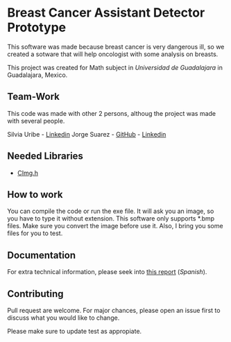 # Breast Cancer Assistant Detector Prototype

This software was made because breast cancer is very dangerous ill, so we created a sotware that will help oncologist with some analysis on breasts.

This project was created for Math subject in _Universidad de Guadalajara_ in Guadalajara, Mexico.

## Team-Work

This code was made with other 2 persons, althoug the project was made with several people.

Silvia Uribe - [Linkedin][linkedin1]
Jorge Suarez - [GitHub][git2] - [Linkedin][linkedin2]

## Needed Libraries

- [CImg.h][CImg.h]

## How to work

You can compile the code or run the exe file.
It will ask you an image, so you have to type it without extension.
This software only supports *.bmp files. Make sure you convert the image before use it.
Also, I bring you some files for you to test.

## Documentation

For extra technical information, please seek into [this report][report] (_Spanish_).

## Contributing

Pull request are welcome. For major chances, please open an issue first to discuss what you would like to change.

Please make sure to update test as appropiate.


[report]: https://drive.google.com/file/d/1Rm4sfPzMGTZ1KSlMDtqBpuL5HoHtQ83W/view?usp=sharing
[git2]: https://github.com/jorgee19
[linkedin1]: https://www.linkedin.com/in/silvia-andrea-uribe-rangel-6a1238179/
[linkedin2]: https://www.linkedin.com/in/jorge-alberto-suarez-camacho-992214143/
[CImg.h]: https://github.com/dtschump/CImg
